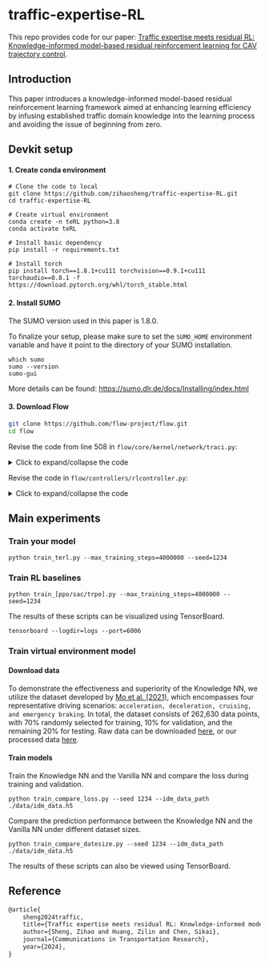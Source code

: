 # traffic-expertise-RL
This repo provides code for our paper: [Traffic expertise meets residual RL: Knowledge-informed model-based residual reinforcement learning for CAV trajectory control]().

## Introduction
This paper introduces a knowledge-informed model-based residual reinforcement learning framework aimed at enhancing learning efficiency by infusing established traffic domain knowledge into the learning process and avoiding the issue of beginning from zero. 

## Devkit setup
#### 1. Create conda environment
```shell
# Clone the code to local
git clone https://github.com/zihaosheng/traffic-expertise-RL.git
cd traffic-expertise-RL

# Create virtual environment
conda create -n teRL python=3.8
conda activate teRL

# Install basic dependency
pip install -r requirements.txt

# Install torch
pip install torch==1.8.1+cu111 torchvision==0.9.1+cu111 torchaudio==0.8.1 -f https://download.pytorch.org/whl/torch_stable.html
```

#### 2. Install SUMO
The SUMO version used in this paper is 1.8.0.

To finalize your setup, please make sure to set the `SUMO_HOME` environment variable and have it point to
the directory of your SUMO installation.
```shell
which sumo
sumo --version
sumo-gui
```
More details can be found: https://sumo.dlr.de/docs/Installing/index.html


#### 3. Download Flow
```bash
git clone https://github.com/flow-project/flow.git
cd flow
```
Revise the code from line 508 in `flow/core/kernel/network/traci.py`:

<details>
  <summary>Click to expand/collapse the code</summary>

```python
subprocess.call(
    'netconvert -c ' + self.net_path + self.cfgfn +
    ' --output-file=' + self.cfg_path + self.netfn +
    ' --no-internal-links="false"',
    stdout=subprocess.DEVNULL,
    shell=True)
```
</details>

Revise the code in `flow/controllers/rlcontroller.py`:
<details>
  <summary>Click to expand/collapse the code</summary>
  
```python
"""Contains the RLController class."""
import numpy as np
from flow.controllers.base_controller import BaseController


class RLController(BaseController):
    """RL Controller.

    Vehicles with this class specified will be stored in the list of the RL IDs
    in the Vehicles class.

    Usage: See base class for usage example.

    Attributes
    ----------
    veh_id : str
        Vehicle ID for SUMO identification

    Examples
    --------
    A set of vehicles can be instantiated as RL vehicles as follows:

        >>> from flow.core.params import VehicleParams
        >>> vehicles = VehicleParams()
        >>> vehicles.add(acceleration_controller=(RLController, {}))

    In order to collect the list of all RL vehicles in the next, run:

        >>> from flow.envs import Env
        >>> env = Env(...)
        >>> rl_ids = env.k.vehicle.get_rl_ids()
    """


    def __init__(self, veh_id, car_following_params):
        """Instantiate PISaturation."""
        BaseController.__init__(self, veh_id, car_following_params, delay=1.0)

        # maximum achievable acceleration by the vehicle
        self.max_accel = car_following_params.controller_params['accel']

        # history used to determine AV desired velocity
        self.v_history = []

        # other parameters
        self.gamma = 2
        self.g_l = 7
        self.g_u = 30
        self.v_catch = 1

        # values that are updated by using their old information
        self.alpha = 0
        self.beta = 1 - 0.5 * self.alpha
        self.U = 0
        self.v_target = 0
        self.v_cmd = 0

    def get_accel(self, env):
        """See parent class."""
        lead_id = env.k.vehicle.get_leader(self.veh_id)
        lead_vel = env.k.vehicle.get_speed(lead_id)
        this_vel = env.k.vehicle.get_speed(self.veh_id)

        dx = env.k.vehicle.get_headway(self.veh_id)
        dv = lead_vel - this_vel
        dx_s = max(2 * dv, 4)

        # update the AV's velocity history
        self.v_history.append(this_vel)

        if len(self.v_history) == int(38 / env.sim_step):
            del self.v_history[0]

        # update desired velocity values
        v_des = np.mean(self.v_history)
        v_target = v_des + self.v_catch \
            * min(max((dx - self.g_l) / (self.g_u - self.g_l), 0), 1)

        # update the alpha and beta values
        alpha = min(max((dx - dx_s) / self.gamma, 0), 1)
        beta = 1 - 0.5 * alpha

        # compute desired velocity
        self.v_cmd = beta * (alpha * v_target + (1 - alpha) * lead_vel) \
            + (1 - beta) * self.v_cmd

        # compute the acceleration
        accel = (self.v_cmd - this_vel) / env.sim_step

        return min(accel, self.max_accel)
```
</details>

## Main experiments
### Train your model
```shell
python train_terl.py --max_training_steps=4000000 --seed=1234
```
### Train RL baselines
```shell
python train_[ppo/sac/trpo].py --max_training_steps=4000000 --seed=1234
```
The results of these scripts can be visualized using TensorBoard.
```shell
tensorboard --logdir=logs --port=6006
```
### Train virtual environment model
#### Download data
To demonstrate the effectiveness and superiority of the Knowledge NN, we utilize the dataset developed by 
[Mo et al. (2021)](https://www.sciencedirect.com/science/article/pii/S0968090X21002539), 
which encompasses four representative driving scenarios: `acceleration, deceleration, cruising, and emergency braking`. 
In total, the dataset consists of 262,630 data points, with 70% randomly selected for training, 10% for validation, 
and the remaining 20% for testing.
Raw data can be downloaded [here](https://github.com/CU-DitecT/PINN-CFM/blob/main/), 
or our processed data [here](./data).

#### Train models
Train the Knowledge NN and the Vanilla NN and compare the loss during training and validation.
```shell
python train_compare_loss.py --seed 1234 --idm_data_path ./data/idm_data.h5 
```
Compare the prediction performance between the Knowledge NN and the Vanilla NN under different dataset sizes.
```shell
python train_compare_datesize.py --seed 1234 --idm_data_path ./data/idm_data.h5 
```
The results of these scripts can also be viewed using TensorBoard.

## Reference
```latex
@article{
    sheng2024traffic,
    title={Traffic expertise meets residual RL: Knowledge-informed model-based residual reinforcement learning for CAV trajectory control},
    author={Sheng, Zihao and Huang, Zilin and Chen, Sikai},
    journal={Communications in Transportation Research},
    year={2024},
}